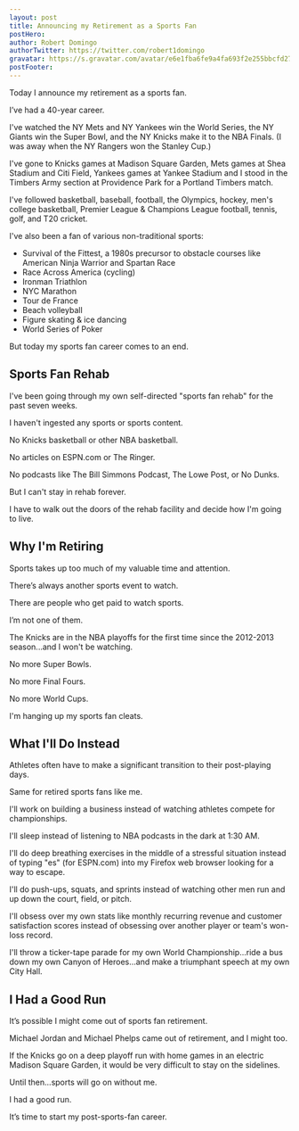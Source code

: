 ```yaml
---
layout: post
title: Announcing my Retirement as a Sports Fan
postHero:
author: Robert Domingo
authorTwitter: https://twitter.com/robert1domingo
gravatar: https://s.gravatar.com/avatar/e6e1fba6fe9a4fa693f2e255bbcfd275?s=150
postFooter:
---
```


Today I announce my retirement as a sports fan.

I’ve had a 40-year career.

I've watched the NY Mets and NY Yankees win the World Series, the NY Giants win the Super Bowl, and the NY Knicks make it to the NBA Finals. (I was away when the NY Rangers won the Stanley Cup.)

I've gone to Knicks games at Madison Square Garden, Mets games at Shea Stadium and Citi Field, Yankees games at Yankee Stadium and I stood in the Timbers Army section at Providence Park for a Portland Timbers match.

I've followed basketball, baseball, football, the Olympics, hockey, men's college basketball, Premier League & Champions League football, tennis, golf, and T20 cricket.

I've also been a fan of various non-traditional sports:
- Survival of the Fittest, a 1980s precursor to obstacle courses like American Ninja Warrior and Spartan Race
- Race Across America (cycling)
- Ironman Triathlon
- NYC Marathon
- Tour de France
- Beach volleyball
- Figure skating & ice dancing
- World Series of Poker

But today my sports fan career comes to an end.

## Sports Fan Rehab

I've been going through my own self-directed "sports fan rehab" for the past seven weeks.

I haven't ingested any sports or sports content.

No Knicks basketball or other NBA basketball.

No articles on ESPN.com or The Ringer.

No podcasts like The Bill Simmons Podcast, The Lowe Post, or No Dunks.

But I can't stay in rehab forever.

I have to walk out the doors of the rehab facility and decide how I'm going to live.

## Why I'm Retiring

Sports takes up too much of my valuable time and attention.

There’s always another sports event to watch.

There are people who get paid to watch sports.

I’m not one of them.

The Knicks are in the NBA playoffs for the first time since the 2012-2013 season...and I won't be watching.

No more Super Bowls.

No more Final Fours.

No more World Cups.

I'm hanging up my sports fan cleats.

## What I'll Do Instead

Athletes often have to make a significant transition to their post-playing days.

Same for retired sports fans like me.

I'll work on building a business instead of watching athletes compete for championships.

I'll sleep instead of listening to NBA podcasts in the dark at 1:30 AM.

I'll do deep breathing exercises in the middle of a stressful situation instead of typing "es" (for ESPN.com) into my Firefox web browser looking for a way to escape.

I'll do push-ups, squats, and sprints instead of watching other men run and up down the court, field, or pitch.

I'll obsess over my own stats like monthly recurring revenue and customer satisfaction scores instead of obsessing over another player or team's won-loss record.

I'll throw a ticker-tape parade for my own World Championship...ride a bus down my own Canyon of Heroes...and make a triumphant speech at my own City Hall.

## I Had a Good Run

It’s possible I might come out of sports fan retirement.

Michael Jordan and Michael Phelps came out of retirement, and I might too.

If the Knicks go on a deep playoff run with home games in an electric Madison Square Garden, it would be very difficult to stay on the sidelines.

Until then...sports will go on without me.

I had a good run.

It’s time to start my post-sports-fan career.
